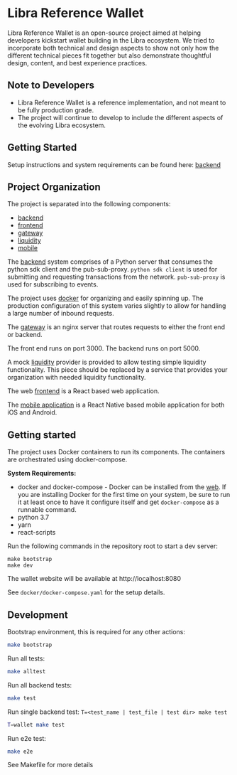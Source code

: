 # Libra Reference Wallet

Libra Reference Wallet is an open-source project aimed at helping developers kickstart wallet building in the Libra ecosystem. We tried to incorporate both technical and design aspects to show not only how the different technical pieces fit together but also demonstrate thoughtful design, content, and best experience practices.


## Note to Developers
* Libra Reference Wallet is a reference implementation, and not meant to be fully production grade.
* The project will continue to develop to include the different aspects of the evolving Libra ecosystem.


## Getting Started

Setup instructions and system requirements can be found here: [backend](/backend#libra-reference-wallet)

## Project Organization

The project is separated into the following components:
* [backend](/backend)
* [frontend](/frontend)
* [gateway](/gateway)
* [liquidity](/liquidity)
* [mobile](/mobile)

The [backend](/backend) system comprises of a Python server that consumes the python sdk client and the pub-sub-proxy. `python sdk client` is used for submitting and requesting transactions from the network. `pub-sub-proxy` is used for subscribing to events.

The project uses [docker](/docker) for organizing and easily spinning up. The production configuration of this system varies slightly to allow for handling a large number of inbound requests.

The [gateway](/gateway) is an nginx server that routes requests to either the front end or backend.

The front end runs on port 3000.
The backend runs on port 5000.

A mock [liquidity](/liquidity) provider is provided to allow testing simple liquidity functionality. This piece should be replaced by a service that provides your organization with needed liquidity functionality.

The web [frontend](/frontend) is a React based web application.

The [mobile application](/mobile) is a React Native based mobile application for both iOS and Android.

## Getting started

The project uses Docker containers to run its components. The containers are orchestrated using
docker-compose.

**System Requirements:**
* docker and docker-compose - Docker can be installed from the [web](https://www.docker.com/products/docker-desktop). If you are installing Docker for the first time on your system, be sure to run it at least once to have it configure itself and get `docker-compose` as a runnable command.
* python 3.7
* yarn
* react-scripts

Run the following commands in the repository root to start a dev server:

```shell script
make bootstrap
make dev
```

The wallet website will be available at http://localhost:8080

See `docker/docker-compose.yaml` for the setup details.

## Development

Bootstrap environment, this is required for any other actions:

```bash
make bootstrap
```

Run all tests:

```bash
make alltest
```

Run all backend tests:

```bash
make test
```

Run single backend test: ```T=<test_name | test_file | test dir> make test```

```bash
T=wallet make test
```

Run e2e test:

```bash
make e2e
```

See Makefile for more details
